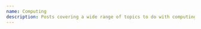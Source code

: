 ```yaml
---
name: Computing
description: Posts covering a wide range of topics to do with computing and programming.
---
```

